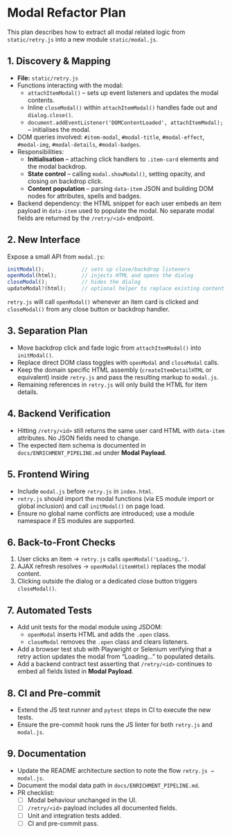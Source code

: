 # Modal Refactor Plan

This plan describes how to extract all modal related logic from `static/retry.js` into a new module `static/modal.js`.

## 1. Discovery & Mapping
- **File:** `static/retry.js`
- Functions interacting with the modal:
  - `attachItemModal()` – sets up event listeners and updates the modal contents.
  - Inline `closeModal()` within `attachItemModal()` handles fade out and `dialog.close()`.
  - `document.addEventListener('DOMContentLoaded', attachItemModal);` – initialises the modal.
- DOM queries involved: `#item-modal`, `#modal-title`, `#modal-effect`, `#modal-img`, `#modal-details`, `#modal-badges`.
- Responsibilities:
  - **Initialisation** – attaching click handlers to `.item-card` elements and the modal backdrop.
  - **State control** – calling `modal.showModal()`, setting opacity, and closing on backdrop click.
  - **Content population** – parsing `data-item` JSON and building DOM nodes for attributes, spells and badges.
- Backend dependency: the HTML snippet for each user embeds an item payload in `data-item` used to populate the modal. No separate modal fields are returned by the `/retry/<id>` endpoint.

## 2. New Interface
Expose a small API from `modal.js`:
```js
initModal();            // sets up close/backdrop listeners
openModal(html);        // injects HTML and opens the dialog
closeModal();           // hides the dialog
updateModal?(html);     // optional helper to replace existing content
```
`retry.js` will call `openModal()` whenever an item card is clicked and `closeModal()` from any close button or backdrop handler.

## 3. Separation Plan
- Move backdrop click and fade logic from `attachItemModal()` into `initModal()`.
- Replace direct DOM class toggles with `openModal` and `closeModal` calls.
- Keep the domain specific HTML assembly (`createItemDetailHTML` or equivalent) inside `retry.js` and pass the resulting markup to `modal.js`.
- Remaining references in `retry.js` will only build the HTML for item details.

## 4. Backend Verification
- Hitting `/retry/<id>` still returns the same user card HTML with `data-item` attributes. No JSON fields need to change.
- The expected item schema is documented in `docs/ENRICHMENT_PIPELINE.md` under **Modal Payload**.

## 5. Frontend Wiring
- Include `modal.js` before `retry.js` in `index.html`.
- `retry.js` should import the modal functions (via ES module import or global inclusion) and call `initModal()` on page load.
- Ensure no global name conflicts are introduced; use a module namespace if ES modules are supported.

## 6. Back-to-Front Checks
1. User clicks an item → `retry.js` calls `openModal('Loading…')`.
2. AJAX refresh resolves → `openModal(itemHtml)` replaces the modal content.
3. Clicking outside the dialog or a dedicated close button triggers `closeModal()`.

## 7. Automated Tests
- Add unit tests for the modal module using JSDOM:
  - `openModal` inserts HTML and adds the `.open` class.
  - `closeModal` removes the `.open` class and clears listeners.
- Add a browser test stub with Playwright or Selenium verifying that a retry action updates the modal from “Loading…” to populated details.
- Add a backend contract test asserting that `/retry/<id>` continues to embed all fields listed in **Modal Payload**.

## 8. CI and Pre-commit
- Extend the JS test runner and `pytest` steps in CI to execute the new tests.
- Ensure the pre-commit hook runs the JS linter for both `retry.js` and `modal.js`.

## 9. Documentation
- Update the README architecture section to note the flow `retry.js → modal.js`.
- Document the modal data path in `docs/ENRICHMENT_PIPELINE.md`.
- PR checklist:
  - [ ] Modal behaviour unchanged in the UI.
  - [ ] `/retry/<id>` payload includes all documented fields.
  - [ ] Unit and integration tests added.
  - [ ] CI and pre-commit pass.
